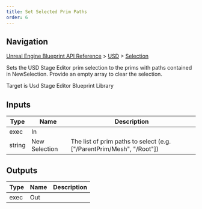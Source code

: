 ```yaml
---
title: Set Selected Prim Paths
order: 6
---
```

## Navigation

[Unreal Engine Blueprint API Reference](https://dev.epicgames.com/documentation/en-us/unreal-engine/BlueprintAPI) > [USD](https://dev.epicgames.com/documentation/en-us/unreal-engine/BlueprintAPI/USD) > [Selection](https://dev.epicgames.com/documentation/en-us/unreal-engine/BlueprintAPI/USD/Selection)

Sets the USD Stage Editor prim selection to the prims with paths contained in NewSelection.
Provide an empty array to clear the selection.

Target is Usd Stage Editor Blueprint Library

## Inputs

| Type | Name | Description |
| --- | --- | --- |
| exec | In |  |
| string | New Selection | The list of prim paths to select (e.g. \["/ParentPrim/Mesh", "/Root"\]) |

## Outputs

| Type | Name | Description |
| --- | --- | --- |
| exec | Out |  |
